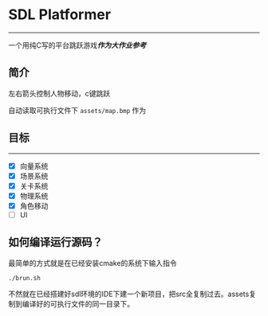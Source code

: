 # SDL Platformer
---------------------

一个用纯C写的平台跳跃游戏***作为大作业参考***

## 简介
左右箭头控制人物移动，c键跳跃

自动读取可执行文件下 `assets/map.bmp` 作为

## 目标
---------------------

 - [x] 向量系统
 - [x] 场景系统
 - [x] 关卡系统
 - [x] 物理系统
 - [x] 角色移动
 - [ ] UI

 ## 如何编译运行源码？

 最简单的方式就是在已经安装cmake的系统下输入指令
 ```
 ./brun.sh
 ```
 不然就在已经搭建好sdl环境的IDE下建一个新项目，把src全复制过去。assets复制到编译好的可执行文件的同一目录下。